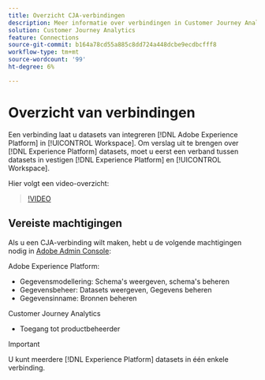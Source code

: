 ```yaml
---
title: Overzicht CJA-verbindingen
description: Meer informatie over verbindingen in Customer Journey Analytics.
solution: Customer Journey Analytics
feature: Connections
source-git-commit: b164a78cd55a885c8dd724a448dcbe9ecdbcfff8
workflow-type: tm+mt
source-wordcount: '99'
ht-degree: 6%

---
```



# Overzicht van verbindingen

Een verbinding laat u datasets van integreren [!DNL Adobe Experience Platform] in [!UICONTROL Workspace]. Om verslag uit te brengen over [!DNL Experience Platform] datasets, moet u eerst een verband tussen datasets in vestigen [!DNL Experience Platform] en [!UICONTROL Workspace].

Hier volgt een video-overzicht:

>[!VIDEO](https://video.tv.adobe.com/v/35111/?quality=12&learn=on)

## Vereiste machtigingen

Als u een CJA-verbinding wilt maken, hebt u de volgende machtigingen nodig in [Adobe Admin Console](https://helpx.adobe.com/enterprise/admin-guide.html/enterprise/using/manage-permissions-and-roles.ug.html):

Adobe Experience Platform:
* Gegevensmodellering: Schema&#39;s weergeven, schema&#39;s beheren
* Gegevensbeheer: Datasets weergeven, Gegevens beheren
* Gegevensinname: Bronnen beheren

Customer Journey Analytics
* Toegang tot productbeheerder

>[!IMPORTANT]
>
>U kunt meerdere [!DNL Experience Platform] datasets in één enkele verbinding.

